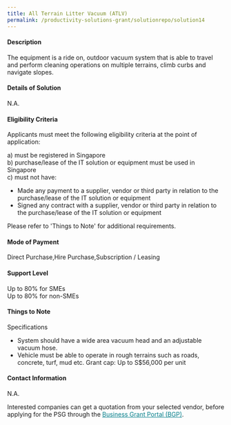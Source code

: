 ```yaml
---
title: All Terrain Litter Vacuum (ATLV)
permalink: /productivity-solutions-grant/solutionrepo/solution14
---
```


#### Description

The equipment is a ride on, outdoor vacuum system that is able to travel and perform cleaning operations on multiple terrains, climb curbs and navigate slopes. 

#### Details of Solution

N.A.

#### Eligibility Criteria

Applicants must meet the following eligibility criteria at the point of application:

a) must be registered in Singapore <br>
b) purchase/lease of the IT solution or equipment must be used in Singapore <br>
c) must not have:
- Made any payment to a supplier, vendor or third party in relation to the purchase/lease of the IT solution or equipment
- Signed any contract with a supplier, vendor or third party in relation to the purchase/lease of the IT solution or equipment

Please refer to 'Things to Note' for additional requirements.

#### Mode of Payment
Direct Purchase,Hire Purchase,Subscription / Leasing

#### Support Level
Up to 80% for SMEs <br>
Up to 80% for non-SMEs

#### Things to Note
Specifications
- System should have a wide area vacuum head  and an adjustable vacuum hose. 
- Vehicle must be able to operate in rough terrains such as roads, concrete, turf, mud etc.
Grant cap: Up to S$56,000 per unit

#### Contact Information
N.A.

Interested companies can get a quotation from your selected vendor, before applying for the PSG through the <a target='_blank' style='color:#037e8a' href='https://www.businessgrants.gov.sg/'>Business Grant Portal (BGP)</a>.
